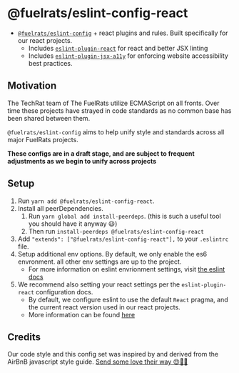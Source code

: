 # @fuelrats/eslint-config-react

* [`@fuelrats/eslint-config`][eslint-config-fuelrats] + react plugins and rules. Built specifically for our react projects.
    * Includes [`eslint-plugin-react`][eslint-plugin-react] for react and better JSX linting
    * Includes [`eslint-plugin-jsx-a11y`][eslint-plugin-jsx-a11y] for enforcing website accessibility best practices.






## Motivation

The TechRat team of The FuelRats utilize ECMAScript on all fronts. Over time these projects have strayed in code standards as no common base has been shared between them.

`@fuelrats/eslint-config` aims to help unify style and standards across all major FuelRats projects.

**These configs are in a draft stage, and are subject to frequent adjustments as we begin to unify across projects**





## Setup
1. Run `yarn add @fuelrats/eslint-config-react`.
2. Install all peerDependencies.
    1. Run `yarn global add install-peerdeps`. (this is such a useful tool you should have it anyway 😃)
    2. Then run `install-peerdeps @fuelrats/eslint-config-react`
3. Add `"extends": ["@fuelrats/eslint-config-react"],` to your `.eslintrc` file.
4. Setup additional env options. By default, we only enable the es6 envronment. all other env settings are up to the project.
    * For more information on eslint envrionment settings, visit [the eslint docs][eslint-env]
5. We recommend also setting your react settings per the `eslint-plugin-react` configuration docs.
    * By default, we configure eslint to use the default `React` pragma, and the current react version used in our react projects.
    * More information can be found [here][eslint-plugin-react-config]





## Credits
Our code style and this config set was inspired by and derived from the AirBnB javascript style guide.
[Send some love their way 😍🎉🎊][airbnb]





[airbnb]: https://github.com/airbnb/javascript
[eslint-config-fuelrats]: https://www.npmjs.com/package/@fuelrats/eslint-config
[eslint-env]: https://eslint.org/docs/user-guide/configuring#specifying-environments
[eslint-plugin-jsx-a11y]: https://www.npmjs.com/package/eslint-plugin-jsx-a11y
[eslint-plugin-react]: https://www.npmjs.com/package/eslint-plugin-react
[eslint-plugin-react-config]: https://github.com/yannickcr/eslint-plugin-react#configuration
